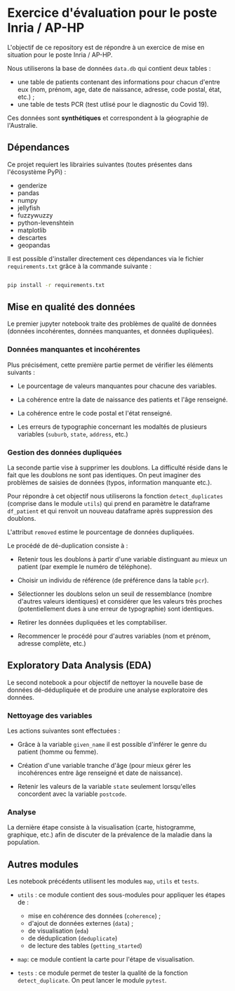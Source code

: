# Exercice d'évaluation pour le poste Inria / AP-HP

L'objectif de ce repository est de répondre à un exercice de mise en situation pour le poste Inria / AP-HP.

Nous utiliserons la base de données `data.db` qui contient deux tables : 
- une table de patients contenant des informations pour chacun d'entre eux (nom, prénom, age, date de naissance, adresse, code postal, état, etc.) ;
- une table de tests PCR (test utlisé pour le diagnostic du Covid 19).

Ces données sont **synthétiques** et correspondent à la géographie de l'Australie.

## Dépendances

Ce projet requiert les librairies suivantes (toutes présentes dans l'écosystème PyPi) : 

- genderize
- pandas
- numpy
- jellyfish
- fuzzywuzzy
- python-levenshtein
- matplotlib
- descartes
- geopandas

Il est possible d'installer directement ces dépendances via le fichier `requirements.txt` grâce à la commande suivante :

```bash

pip install -r requirements.txt

```

## Mise en qualité des données 

Le premier jupyter notebook traite des problèmes
de qualité de données (données incohérentes, données manquantes, et données dupliquées).


### Données manquantes et incohérentes

Plus précisément, cette première partie permet de vérifier les éléments suivants :

- Le pourcentage de valeurs manquantes pour chacune des variables.

- La cohérence entre la date de naissance des patients et l'âge renseigné.

- La cohérence entre le code postal et l'état renseigné.

- Les erreurs de typographie concernant les modaltés de plusieurs variables (`suburb`, `state`, `address`, etc.)


### Gestion des données dupliquées

La seconde partie vise à supprimer les doublons. La difficulté réside dans le fait que les doublons ne sont pas identiques. On peut imaginer des problèmes de saisies de données (typos, information manquante etc.).

Pour répondre à cet objectif nous utiliserons la fonction `detect_duplicates` (comprise dans le module `utils`) qui prend
en paramètre le dataframe `df_patient` et qui renvoit
un nouveau dataframe après suppression des doublons. 

L'attribut `removed` estime le pourcentage de données dupliquées.

Le procédé de dé-duplication consiste à : 

- Retenir tous les doublons à partir d'une variable distinguant au mieux un patient (par exemple le numéro de téléphone).

- Choisir un individu de référence (de préférence dans la table `pcr`).

- Sélectionner les doublons selon un seuil de ressemblance (nombre d'autres valeurs identiques) et considérer que les valeurs très proches (potentiellement dues à une erreur de typographie) sont identiques.

- Retirer les données dupliquées et les comptabiliser.

- Recommencer le procédé pour d'autres variables (nom et prénom, adresse complète, etc.)



## Exploratory Data Analysis (EDA)

Le second notebook a pour objectif de nettoyer la nouvelle base de données dé-dédupliquée et de produire une analyse exploratoire des données.

### Nettoyage des variables

Les actions suivantes sont effectuées :

- Grâce à la variable `given_name` il est possible d'inférer le genre du patient (homme ou femme).


- Création d'une variable tranche d'âge (pour mieux gérer les incohérences entre âge renseigné et date de naissance).

- Retenir les valeurs de la variable `state` seulement lorsqu'elles concordent avec la variable `postcode`.

### Analyse

La dernière étape consiste à la visualisation (carte, histogramme, graphique, etc.) afin de discuter de la prévalence de la maladie
dans la population.


## Autres modules


Les notebook précédents utilisent les modules `map`, `utils` et `tests`.

- `utils` : ce module contient des sous-modules pour appliquer les étapes de :

    - mise en cohérence des données (`coherence`) ;
    - d'ajout de données externes (`data`) ;
    - de visualisation (`eda`)
    - de déduplication (`deduplicate`)
    - de lecture des tables (`getting_started`)

- `map`: ce module contient la carte pour l'étape de visualisation.

- `tests` : ce module permet de tester la qualité de la fonction `detect_duplicate`. On peut lancer le module `pytest`.


